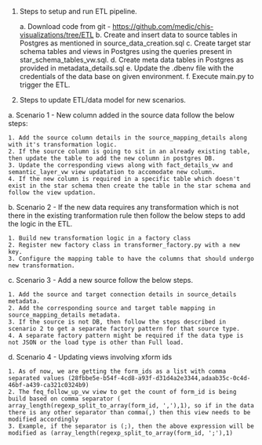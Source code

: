1.	Steps to setup and run ETL pipeline.

    a.	Download code from git - https://github.com/medic/chis-visualizations/tree/ETL
    b.	Create and insert data to source tables in Postgres as mentioned in source_data_creation.sql
    c.	Create target star schema tables and views in Postgres using the queries present in star_schema_tables_vw.sql.
    d.	Create meta data tables in Postgres as provided in metadata_details.sql 
    e.	Update the .dbenv file with the credentials of the data base on given environment.
    f.	Execute main.py to trigger the ETL.
 
2. Steps to update ETL/data model for new scenarios.

a. Scenario 1 - New column added in the source data follow the below steps:

    1. Add the source column details in the source_mapping_details along with it's transformation logic.
    2. If the source column is going to sit in an already existing table, then update the table to add the new column in postgres DB.
    3. Update the corresponding views along with fact_details_vw and semantic_layer_vw view updatation to accomodate new column.
    4. If the new column is required in a specific table which doesn't exist in the star schema then create the table in the star schema and follow the view updation.

b. Scenario 2 - If the new data requires any transformation which is not there in the existing tranformation rule then follow the below steps to add the logic in the ETL.

    1. Build new transformation logic in a factory class
    2. Register new factory class in transformer_factory.py with a new key.
    3. Configure the mapping table to have the columns that should undergo new transformation.

c. Scenario 3 - Add a new source follow the below steps.

    1. Add the source and target connection details in source_details metadata.
    2. Add the corresponding source and target table mapping in source_mapping_details metadata.
    3. If the source is not DB, then follow the steps described in scenario 2 to get a separate factory pattern for that source type.
    4. A separate factory pattern might be required if the data type is not JSON or the load type is other than Full load.

d. Scenario 4 - Updating views involving xform ids

    1. As of now, we are getting the form_ids as a list with comma separated values (28fbbe5e-b54f-4cd8-a93f-d31d4a2e3344,adaab35c-0c4d-46bf-a439-ca321c0324b9)
    2. The feq_follow_up_vw view to get the count of form_id is being build based on comma separator ( array_length(regexp_split_to_array(form_id, ','),1), so if in the data there is any other separator than comma(,) then this view needs to be modified accordingly
    3. Example, if the separator is (;), then the above expression will be modified as (array_length(regexp_split_to_array(form_id, ';'),1)

